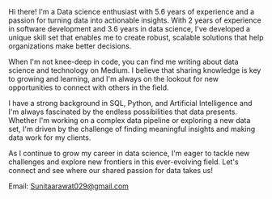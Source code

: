 Hi there! I'm a Data science enthusiast with 5.6 years of experience and a passion for turning data into actionable insights. With 2 years of experience in software development and 3.6 years in data science, I've developed a unique skill set that enables me to create robust, scalable solutions that help organizations make better decisions.

When I'm not knee-deep in code, you can find me writing about data science and technology on Medium. I believe that sharing knowledge is key to growing and learning, and I'm always on the lookout for new opportunities to connect with others in the field.

I have a strong background in SQL, Python, and Artificial Intelligence and I'm always fascinated by the endless possibilities that data presents. Whether I'm working on a complex data pipeline or exploring a new data set, I'm driven by the challenge of finding meaningful insights and making data work for my clients.

As I continue to grow my career in data science, I'm eager to tackle new challenges and explore new frontiers in this ever-evolving field. Let's connect and see where our shared passion for data takes us!

Email: Sunitaarawat029@gmail.com

